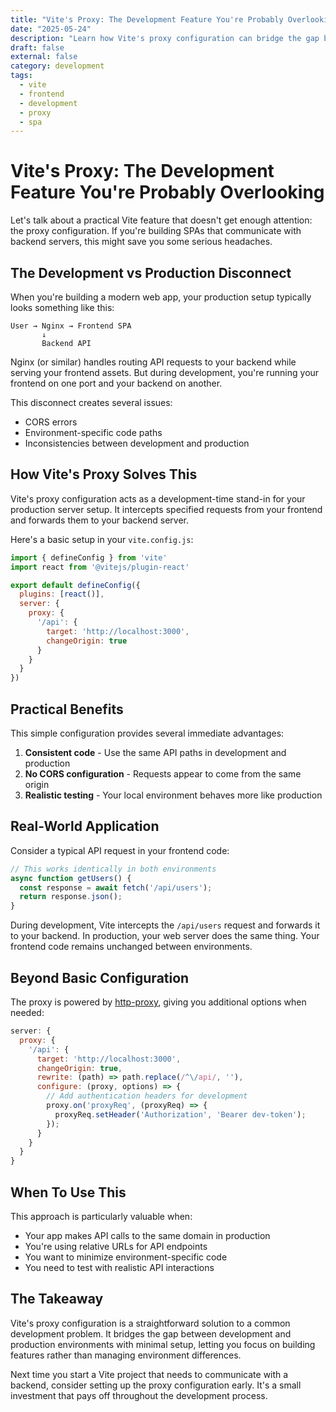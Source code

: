 ```yaml
---
title: "Vite's Proxy: The Development Feature You're Probably Overlooking"
date: "2025-05-24"
description: "Learn how Vite's proxy configuration can bridge the gap between development and production environments, eliminating CORS issues and simplifying API interactions."
draft: false
external: false
category: development
tags: 
  - vite
  - frontend
  - development
  - proxy
  - spa
---
```


# Vite's Proxy: The Development Feature You're Probably Overlooking

Let's talk about a practical Vite feature that doesn't get enough attention: the proxy configuration. If you're building SPAs that communicate with backend servers, this might save you some serious headaches.

## The Development vs Production Disconnect

When you're building a modern web app, your production setup typically looks something like this:

```
User → Nginx → Frontend SPA
       ↓
       Backend API
```

Nginx (or similar) handles routing API requests to your backend while serving your frontend assets. But during development, you're running your frontend on one port and your backend on another.

This disconnect creates several issues:
- CORS errors
- Environment-specific code paths
- Inconsistencies between development and production

## How Vite's Proxy Solves This

Vite's proxy configuration acts as a development-time stand-in for your production server setup. It intercepts specified requests from your frontend and forwards them to your backend server.

Here's a basic setup in your `vite.config.js`:

```js
import { defineConfig } from 'vite'
import react from '@vitejs/plugin-react'

export default defineConfig({
  plugins: [react()],
  server: {
    proxy: {
      '/api': {
        target: 'http://localhost:3000',
        changeOrigin: true
      }
    }
  }
})
```

## Practical Benefits

This simple configuration provides several immediate advantages:

1. **Consistent code** - Use the same API paths in development and production
2. **No CORS configuration** - Requests appear to come from the same origin
3. **Realistic testing** - Your local environment behaves more like production

## Real-World Application

Consider a typical API request in your frontend code:

```js
// This works identically in both environments
async function getUsers() {
  const response = await fetch('/api/users');
  return response.json();
}
```

During development, Vite intercepts the `/api/users` request and forwards it to your backend. In production, your web server does the same thing. Your frontend code remains unchanged between environments.

## Beyond Basic Configuration

The proxy is powered by [http-proxy](https://github.com/http-party/node-http-proxy), giving you additional options when needed:

```js
server: {
  proxy: {
    '/api': {
      target: 'http://localhost:3000',
      changeOrigin: true,
      rewrite: (path) => path.replace(/^\/api/, ''),
      configure: (proxy, options) => {
        // Add authentication headers for development
        proxy.on('proxyReq', (proxyReq) => {
          proxyReq.setHeader('Authorization', 'Bearer dev-token');
        });
      }
    }
  }
}
```

## When To Use This

This approach is particularly valuable when:
- Your app makes API calls to the same domain in production
- You're using relative URLs for API endpoints
- You want to minimize environment-specific code
- You need to test with realistic API interactions

## The Takeaway

Vite's proxy configuration is a straightforward solution to a common development problem. It bridges the gap between development and production environments with minimal setup, letting you focus on building features rather than managing environment differences.

Next time you start a Vite project that needs to communicate with a backend, consider setting up the proxy configuration early. It's a small investment that pays off throughout the development process.
